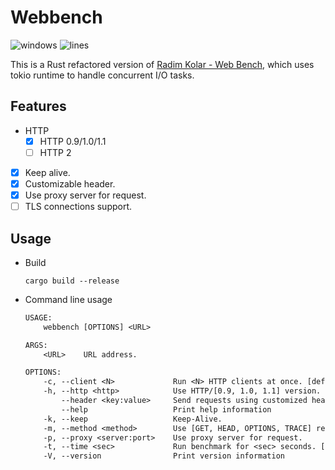 # Webbench

![windows](https://github.com/ho-229/webbench-rs/workflows/build/badge.svg?style=flat-square)
![lines](https://tokei.rs/b1/github/ho-229/webbench-rs)

This is a Rust refactored version of [Radim Kolar - Web Bench](http://home.tiscali.cz/~cz210552/webbench.html), which uses tokio runtime to handle concurrent I/O tasks.

## Features

- HTTP
  - [x] HTTP 0.9/1.0/1.1
  - [ ] HTTP 2
- [x] Keep alive.
- [x] Customizable header.
- [x] Use proxy server for request.
- [ ] TLS connections support.

## Usage

- Build

  ```shell
  cargo build --release
  ```

- Command line usage

  ```txt
  USAGE:
      webbench [OPTIONS] <URL>

  ARGS:
      <URL>    URL address.

  OPTIONS:
      -c, --client <N>             Run <N> HTTP clients at once. [default: 1]
      -h, --http <http>            Use HTTP/[0.9, 1.0, 1.1] version. [default: 1.1]
          --header <key:value>     Send requests using customized header.
          --help                   Print help information
      -k, --keep                   Keep-Alive.
      -m, --method <method>        Use [GET, HEAD, OPTIONS, TRACE] request method. [default: GET]
      -p, --proxy <server:port>    Use proxy server for request.
      -t, --time <sec>             Run benchmark for <sec> seconds. [default: 30]
      -V, --version                Print version information
  ```

